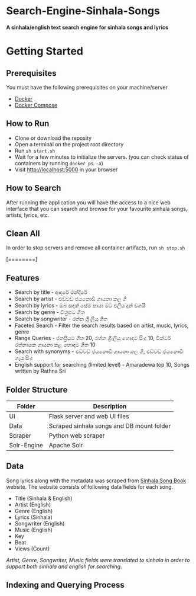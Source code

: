 # Search-Engine-Sinhala-Songs

**A sinhala/english text search engine for sinhala songs and lyrics**

# Getting Started

## Prerequisites

You must have the following prerequisites on your machine/server
 - [Docker](https://www.docker.com/)
 - [Docker Compose](https://docs.docker.com/compose/)

## How to Run

 - Clone or download the reposity
 - Open a terminal on the project root directory
 - Run `sh start.sh`
 - Wait for a few minutes to initialize the servers. (you can check status of containers by running `docker ps -a`)
 - Visit [http://localhost:5000](https://www.docker.com/) in your browser

## How to Search

After running the application you will have the access to a nice web interface that you can search and browse for your favourite sinhala songs, artists, lyrics, etc.

## Clean All

In order to stop servers and remove all container artifacts, run `sh stop.sh`


[========]


## Features

- Search by title - ආදරේ මන්දිරේ
- Search by artist - එඩ්වඩ් ජයකොඩි ගායනා කල ගී
- Search by lyrics - ඔබ සඳක් සේම පායා මට එලිය දුන් වගයි
- Search by genre - චිත්‍රපට ගීත
- Search by songwriter - රත්න ශ්‍රී ලියූ ගීත
- Faceted Search - Filter the search results based on artist, music, lyrics, genre
- Range Queries - ජනප්‍රියම ගීත 20, රත්න ශ්‍රී ලියූ හොඳම සිංදු 10, වික්ටර් රත්නායක ගායනා කළ හොඳම ගීත 10
- Search with synonyms - එඩ්වඩ් ජයකොඩි ගායනා කල ගී, එඩ්වඩ් ජයකොඩි ගැයූ සිංදු
- English support for searching (limited level) - Amaradewa top 10, Songs written by Rathna Sri

## Folder Structure

Folder  | Description
------------- | -------------
UI  | Flask server and web UI files
Data | Scraped sinhala songs and DB mount folder
Scraper | Python web scraper
Solr-Engine | Apache Solr

## Data

Song lyrics along with the metadata was scraped from [Sinhala Song Book](https://sinhalasongbook.com/) website. The website consists of following data fields for each song.

- Title (Sinhala & English)
- Artist (English)
- Genre (English)
- Lyrics (Sinhala)
- Songwriter (English)
- Music (English)
- Key
- Beat
- Views (Count)

*Artist, Genre, Songwriter, Music fields were translated to sinhala in order to support both sinhala and english for searching.*

## Indexing and Querying Process



